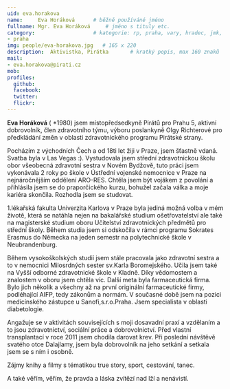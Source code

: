 ```yaml
---
uid: eva.horakova
name:     Eva Horáková  	# běžně používáné jméno
fullname: Mgr. Eva Horáková 	# jméno s tituly etc.
category:                 	# kategorie: rp, praha, vary, hradec, jmk, senat
- praha
img: people/eva-horakova.jpg   # 165 x 220
description:  Aktivistka, Pirátka    	# kratký popis, max 160 znaků
mail:
- eva.horakova@pirati.cz
mob:
profiles:
  github:       
  facebook:    
  twitter: 		  
  flickr:		  
---
```


**Eva Horáková** ( *1980) jsem místopředsedkyně Pirátů pro Prahu 5, aktivní dobrovolník, člen zdravotního týmu, výboru poslankyně Olgy Richterové pro předkládání změn v oblasti zdravotnického programu Pirátské strany.

Pocházím z východních Čech a od 18ti let žiji v Praze, jsem šťastně vdaná. Svatba byla v Las Vegas :). Vystudovala jsem střední zdravotnickou školu obor všeobecná zdravotní sestra v Novém Bydžově, tuto práci jsem vykonávala 2 roky po škole v Ústřední vojenské nemocnice v Praze na nejnáročnějším oddělení ARO-RES. Chtěla jsem být vojákem z povolání a přihlásila jsem se do praporčického kurzu, bohužel začala válka a moje kariéra skončila. Rozhodla jsem se studovat.

1.lékařská fakulta Univerzita Karlova v Praze byla jediná možná volba v mém životě, která se natáhla nejen na bakalářské studium ošetřovatelství ale také na magisterské studium oboru Učitelství zdravotnických předmětů pro střední školy. Během studia jsem si odskočila v rámci programu Sokrates Erasmus do Německa na jeden semestr na polytechnické škole v Neubrandenburg.

Během vysokoškolských studií jsem stále pracovala jako zdravotní sestra a to v nemocnici Milosrdných sester sv.Karla Boromejského. Učila jsem také na Vyšší odborné zdravotnické škole v Kladně. Díky vědomostem a znalostem v oboru jsem chtěla víc. Další meta byla farmaceutická firma. Bylo jich několik a všechny až na první originální farmaceutické firmy, podléhající AIFP, tedy zákonům a normám. V současné době jsem na pozici medicínského zástupce u Sanofi,s.r.o.Praha. Jsem specialista v oblasti diabetologie.

Angažuje se v aktivitách souvisejících s moji dosavadní praxí a vzdělaním a to jsou zdravotnictví, sociální práce a dobrovolnictví. Před vlastní transplantací v roce 2011 jsem chodila darovat krev. Při poslední návštěvě svatého otce Dalajlamy, jsem byla dobrovolník na jeho setkání a setkala jsem se s ním i osobně.

Zájmy knihy a filmy s tématikou true story, sport, cestování, tanec.

A také věřím, věřím, že pravda a láska zvítězí nad lží a nenávistí. 
